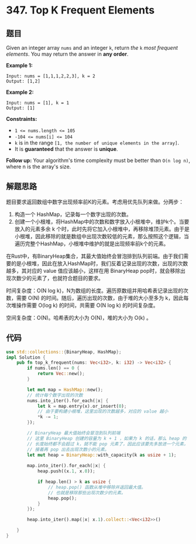 # 347. Top K Frequent Elements

## 题目

Given an integer array `nums` and an integer `k`, return *the* `k` *most frequent elements*. You may return the answer in **any order**.

**Example 1:**

```
Input: nums = [1,1,1,2,2,3], k = 2
Output: [1,2]
```

**Example 2:**

```
Input: nums = [1], k = 1
Output: [1]
```

**Constraints:**

- `1 <= nums.length <= 105`
- `-104 <= nums[i] <= 104`
- `k` is in the range `[1, the number of unique elements in the array]`.
- It is **guaranteed** that the answer is **unique**.

**Follow up:** Your algorithm's time complexity must be better than `O(n log n)`, where n is the array's size.

## 解题思路

题目要求返回数组中数字出现频率前K的元素。考虑用优先队列来做。分两步：

1. 构造一个 HashMap，记录每一个数字出现的次数。
2. 创建一个小根堆，将HashMap中的次数和数字放入小根堆中，维护k个。当要放入的元素多余 k 个时，此时先将它加入小根堆中，再移除堆顶元素。由于是小根堆，因此移除的就是数组中出现次数较低的元素，那么按照这个逻辑，当遍历完整个HashMap，小根堆中维护的就是出现频率前k个的元素。

在Rust中，有BinaryHeap集合，其最大值始终会冒泡排到队列前端。由于我们需要的是小根堆，因此在放入HashMap时，我们反着记录出现的次数，出现的次数越多，其对应的 value 值应该越小，这样在用 BinaryHeap pop时，就会移除出现次数少的元素了，也就符合题目的要求。

时间复杂度：O(N log k)，N为数组的长度。遍历原数组并用哈希表记录出现的次数，需要 O(N) 的时间。随后，遍历出现的次数，由于堆的大小至多为 k，因此每次堆操作需要 O(log k) 的时间，共需要 O(N log k) 的时间复杂度。

空间复杂度：O(N)。哈希表的大小为 O(N)，堆的大小为 O(k) 。

## 代码

```rust
use std::collections::{BinaryHeap, HashMap};
impl Solution {
    pub fn top_k_frequent(nums: Vec<i32>, k: i32) -> Vec<i32> {
        if nums.len() == 0 {
            return Vec::new();
        }

        let mut map = HashMap::new();
        // 统计每个数字出现的次数
        nums.into_iter().for_each(|x| {
            let k = map.entry(x).or_insert(0);
            // 由于要构建小根堆，这里出现的次数越多，对应的 value 越小
            *k -= 1;
        });

        // BinaryHeap 最大值始终会冒泡到队列前端
        // 这里 BinaryHeap 创建的容量为 k + 1 ，如果为 k 的话，那么 heap 的
        // 长度始终都不会超过 k，就不能 pop 元素了，因此应该要先多放进一个元素，
        // 接着再 pop 出去出现次数小的元素。
        let mut heap = BinaryHeap::with_capacity(k as usize + 1);
        
        map.into_iter().for_each(|x| {
            heap.push((x.1, x.0));

            if heap.len() > k as usize {
                // heap.pop() 函数从堆中移除并返回最大值。
                // 也就是移除那些出现次数少的元素。
                heap.pop();
            }
        });

        heap.into_iter().map(|x| x.1).collect::<Vec<i32>>()

    }
}
```

